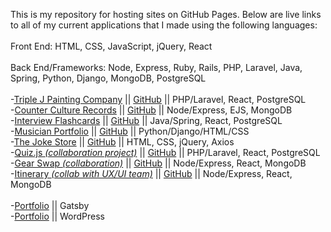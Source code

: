 This is my repository for hosting sites on GitHub Pages. Below are live links to all of my
current applications that I made using the following languages: <br><br>
Front End: HTML, CSS, JavaScript, jQuery, React <br><br>
Back End/Frameworks: Node, Express, Ruby, Rails, PHP, Laravel, Java, Spring, Python, Django, MongoDB, PostgreSQL
<br><br>
-[Triple J Painting Company](triplejpaintingcompany.com/)
|| [GitHub](https://github.com/BenjaminPitts/TripleJ) || PHP/Laravel, React, PostgreSQL <br>
-[Counter Culture Records](https://recordstore666.herokuapp.com/recordstore)
|| [GitHub](https://github.com/BenjaminPitts/recordstore) || Node/Express, EJS, MongoDB<br>
-[Interview Flashcards](https://benpitts-interview-flashcards.herokuapp.com/)
|| [GitHub](https://github.com/BenjaminPitts/Spring-React-Stack) || Java/Spring, React, PostgreSQL<br>
-[Musician Portfolio](https://benjaminpitts-musician.herokuapp.com/)
|| [GitHub](https://github.com/BenjaminPitts/django_contacts) || Python/Django/HTML/CSS<br>
-[The Joke Store](https://benjaminpitts.github.io/thejokestore/)
|| [GitHub](https://github.com/BenjaminPitts/BenjaminPitts.github.io/tree/main/thejokestore) || HTML, CSS, jQuery, Axios<br>
-[Quiz.js <i>(collaboration project)</i>](https://react-quiz-js.herokuapp.com/)
|| [GitHub](https://github.com/BenjaminPitts/quiz.js) || PHP/Laravel, React, PostgreSQL<br>
-[Gear Swap <i>(collaboration)</i>](https://gearswap.herokuapp.com/)
|| [GitHub](https://github.com/BenjaminPitts/gearswap) || Node/Express, React, MongoDB<br>
-[Itinerary <i>(collab with UX/UI team)</i>](https://disney-itinerary.herokuapp.com/)
|| [GitHub](https://github.com/BenjaminPitts/mern-itinerary) || Node/Express, React, MongoDB<br><br>
-[Portfolio](https://benjaminjackpitts.dev/) || Gatsby<br>
-[Portfolio](https://benjaminjackpitts.com/) || WordPress<br>

